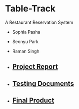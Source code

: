 # Table-Track
A Restaurant Reservation System

- Sophia Pasha
- Seonyu Park
- Raman Singh

- ## [Project Report](/REPORT.md)
- ## [Testing Documents](/docs/testing)
- ## [Final Product](/TableTrack)
